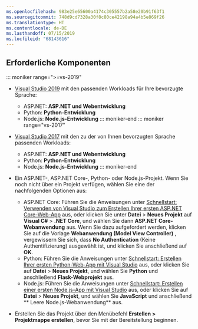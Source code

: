 ```yaml
---
ms.openlocfilehash: 983e25e65600a4174c305557b2a58e20b91f63f1
ms.sourcegitcommit: 748d9cd7328a30f8c80ce42198a94a4b5e869f26
ms.translationtype: HT
ms.contentlocale: de-DE
ms.lasthandoff: 07/15/2019
ms.locfileid: "68143616"
---
```

## <a name="prerequisites"></a>Erforderliche Komponenten

::: moniker range=">=vs-2019"

* [Visual Studio 2019](https://visualstudio.microsoft.com/downloads/?utm_medium=microsoft&utm_source=docs.microsoft.com&utm_campaign=inline+link&utm_content=download+vs2019) mit den passenden Workloads für Ihre bevorzugte Sprache:
  * ASP.NET: **ASP.NET und Webentwicklung**
  * Python: **Python-Entwicklung**
  * Node.js: **Node.js-Entwicklung**
::: moniker-end
::: moniker range="vs-2017"
* [Visual Studio 2017](https://visualstudio.microsoft.com/vs/older-downloads/?utm_medium=microsoft&utm_source=docs.microsoft.com&utm_campaign=vs+2017+download) mit den zu der von Ihnen bevorzugten Sprache passenden Workloads:
  * ASP.NET: **ASP.NET und Webentwicklung**
  * Python: **Python-Entwicklung**
  * Node.js: **Node.js-Entwicklung**
::: moniker-end

* Ein ASP.NET-, ASP.NET Core-, Python- oder Node.js-Projekt. Wenn Sie noch nicht über ein Projekt verfügen, wählen Sie eine der nachfolgenden Optionen aus:
  * ASP.NET Core: Führen Sie die Anweisungen unter [Schnellstart: Verwenden von Visual Studio zum Erstellen Ihrer ersten ASP.NET Core-Web-App](../../ide/quickstart-aspnet-core.md) aus, oder klicken Sie unter **Datei** > **Neues Projekt** auf **Visual C#**  >  **.NET Core**, und wählen Sie dann **ASP.NET Core-Webanwendung** aus. Wenn Sie dazu aufgefordert werden, klicken Sie auf die Vorlage **Webanwendung (Model View Controller)** , vergewissern Sie sich, dass **No Authentication** (Keine Authentifizierung) ausgewählt ist, und klicken Sie anschließend auf **OK**.
  * Python: Führen Sie die Anweisungen unter [Schnellstart: Erstellen Ihrer ersten Python-Web-App mit Visual Studio](../../ide/quickstart-python.md) aus, oder klicken Sie auf **Datei** > **Neues Projekt**, und wählen Sie **Python** und anschließend **Flask-Webprojekt** aus.
  * Node.js: Führen Sie die Anweisungen unter [Schnellstart: Erstellen einer ersten Node.js-App mit Visual Studio](../../ide/quickstart-nodejs.md) aus, oder klicken Sie auf **Datei** > **Neues Projekt**, und wählen Sie **JavaScript** und anschließend **	Leere Node.js-Webanwendung** aus.

* Erstellen Sie das Projekt über den Menübefehl **Erstellen > Projektmappe erstellen**, bevor Sie mit der Bereitstellung beginnen.